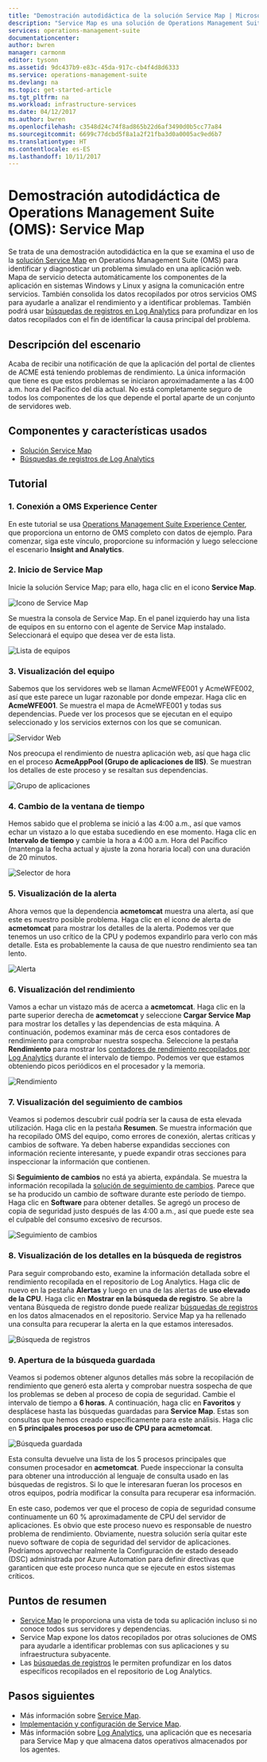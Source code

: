 ```yaml
---
title: "Demostración autodidáctica de la solución Service Map | Microsoft Docs"
description: "Service Map es una solución de Operations Management Suite (OMS) que detecta automáticamente los componentes de la aplicación en sistemas Windows y Linux y asigna la comunicación entre servicios.  Se trata de una demostración autodidáctica en la que se examina el uso de Service Map para identificar y diagnosticar un problema simulado en una aplicación web."
services: operations-management-suite
documentationcenter: 
author: bwren
manager: carmonm
editor: tysonn
ms.assetid: 9dc437b9-e83c-45da-917c-cb4f4d8d6333
ms.service: operations-management-suite
ms.devlang: na
ms.topic: get-started-article
ms.tgt_pltfrm: na
ms.workload: infrastructure-services
ms.date: 04/12/2017
ms.author: bwren
ms.openlocfilehash: c3548d24c74f8ad865b22d6af3490d0b5cc77a84
ms.sourcegitcommit: 6699c77dcbd5f8a1a2f21fba3d0a0005ac9ed6b7
ms.translationtype: HT
ms.contentlocale: es-ES
ms.lasthandoff: 10/11/2017
---
```

# <a name="operations-management-suite-oms-self-paced-demo---service-map"></a>Demostración autodidáctica de Operations Management Suite (OMS): Service Map
Se trata de una demostración autodidáctica en la que se examina el uso de la [solución Service Map](operations-management-suite-service-map.md) en Operations Management Suite (OMS) para identificar y diagnosticar un problema simulado en una aplicación web.  Mapa de servicio detecta automáticamente los componentes de la aplicación en sistemas Windows y Linux y asigna la comunicación entre servicios.  También consolida los datos recopilados por otros servicios OMS para ayudarle a analizar el rendimiento y a identificar problemas.  También podrá usar [búsquedas de registros en Log Analytics](../log-analytics/log-analytics-log-searches.md) para profundizar en los datos recopilados con el fin de identificar la causa principal del problema.


## <a name="scenario-description"></a>Descripción del escenario
Acaba de recibir una notificación de que la aplicación del portal de clientes de ACME está teniendo problemas de rendimiento.  La única información que tiene es que estos problemas se iniciaron aproximadamente a las 4:00 a.m. hora del Pacífico del día actual.  No está completamente seguro de todos los componentes de los que depende el portal aparte de un conjunto de servidores web.  

## <a name="components-and-features-used"></a>Componentes y características usados
- [Solución Service Map](operations-management-suite-service-map.md)
- [Búsquedas de registros de Log Analytics](../log-analytics/log-analytics-log-searches.md)


## <a name="walk-through"></a>Tutorial

### <a name="1-connect-to-the-oms-experience-center"></a>1. Conexión a OMS Experience Center
En este tutorial se usa [Operations Management Suite Experience Center](https://experience.mms.microsoft.com/), que proporciona un entorno de OMS completo con datos de ejemplo. Para comenzar, siga este vínculo, proporcione su información y luego seleccione el escenario **Insight and Analytics**.


### <a name="2-start-service-map"></a>2. Inicio de Service Map
Inicie la solución Service Map; para ello, haga clic en el icono **Service Map**.

![Icono de Service Map](media/operations-management-suite-walkthrough-servicemap/tile.png)

Se muestra la consola de Service Map.  En el panel izquierdo hay una lista de equipos en su entorno con el agente de Service Map instalado.  Seleccionará el equipo que desea ver de esta lista.

![Lista de equipos](media/operations-management-suite-walkthrough-servicemap/computer-list.png)


### <a name="3-view-computer"></a>3. Visualización del equipo
Sabemos que los servidores web se llaman AcmeWFE001 y AcmeWFE002, así que este parece un lugar razonable por donde empezar.  Haga clic en **AcmeWFE001**.  Se muestra el mapa de AcmeWFE001 y todas sus dependencias.  Puede ver los procesos que se ejecutan en el equipo seleccionado y los servicios externos con los que se comunican.

![Servidor Web](media/operations-management-suite-walkthrough-servicemap/web-server.png)

Nos preocupa el rendimiento de nuestra aplicación web, así que haga clic en el proceso **AcmeAppPool (Grupo de aplicaciones de IIS)**.  Se muestran los detalles de este proceso y se resaltan sus dependencias.  

![Grupo de aplicaciones](media/operations-management-suite-walkthrough-servicemap/app-pool.png)


### <a name="4-change-time-window"></a>4. Cambio de la ventana de tiempo

Hemos sabido que el problema se inició a las 4:00 a.m., así que vamos echar un vistazo a lo que estaba sucediendo en ese momento. Haga clic en **Intervalo de tiempo** y cambie la hora a 4:00 a.m. Hora del Pacífico (mantenga la fecha actual y ajuste la zona horaria local) con una duración de 20 minutos.

![Selector de hora](./media/operations-management-suite-walkthrough-servicemap/time-picker.png)


### <a name="5-view-alert"></a>5. Visualización de la alerta

Ahora vemos que la dependencia **acmetomcat** muestra una alerta, así que este es nuestro posible problema.  Haga clic en el icono de alerta de **acmetomcat** para mostrar los detalles de la alerta.  Podemos ver que tenemos un uso crítico de la CPU y podemos expandirlo para verlo con más detalle.  Esta es probablemente la causa de que nuestro rendimiento sea tan lento. 

![Alerta](./media/operations-management-suite-walkthrough-servicemap/alert.png)


### <a name="6-view-performance"></a>6. Visualización del rendimiento

Vamos a echar un vistazo más de acerca a **acmetomcat**.  Haga clic en la parte superior derecha de **acmetomcat** y seleccione **Cargar Service Map** para mostrar los detalles y las dependencias de esta máquina. A continuación, podemos examinar más de cerca esos contadores de rendimiento para comprobar nuestra sospecha.  Seleccione la pestaña **Rendimiento** para mostrar los [contadores de rendimiento recopilados por Log Analytics](../log-analytics/log-analytics-data-sources-performance-counters.md) durante el intervalo de tiempo.  Podemos ver que estamos obteniendo picos periódicos en el procesador y la memoria.

![Rendimiento](./media/operations-management-suite-walkthrough-servicemap/performance.png)


### <a name="7-view-change-tracking"></a>7. Visualización del seguimiento de cambios
Veamos si podemos descubrir cuál podría ser la causa de esta elevada utilización.  Haga clic en la pestaña **Resumen**.  Se muestra información que ha recopilado OMS del equipo, como errores de conexión, alertas críticas y cambios de software.  Ya deben haberse expandidas secciones con información reciente interesante, y puede expandir otras secciones para inspeccionar la información que contienen.


Si **Seguimiento de cambios** no está ya abierta, expándala.  Se muestra la información recopilada la [solución de seguimiento de cambios](../log-analytics/log-analytics-change-tracking.md).  Parece que se ha producido un cambio de software durante este período de tiempo.  Haga clic en **Software** para obtener detalles.  Se agregó un proceso de copia de seguridad justo después de las 4:00 a.m., así que puede este sea el culpable del consumo excesivo de recursos.

![Seguimiento de cambios](./media/operations-management-suite-walkthrough-servicemap/change-tracking.png)



### <a name="8-view-details-in-log-search"></a>8. Visualización de los detalles en la búsqueda de registros
Para seguir comprobando esto, examine la información detallada sobre el rendimiento recopilada en el repositorio de Log Analytics.  Haga clic de nuevo en la pestaña **Alertas** y luego en una de las alertas de **uso elevado de la CPU**.  Haga clic en **Mostrar en la búsqueda de registro**.  Se abre la ventana Búsqueda de registro donde puede realizar [búsquedas de registros](../log-analytics/log-analytics-log-searches.md) en los datos almacenados en el repositorio.  Service Map ya ha rellenado una consulta para recuperar la alerta en la que estamos interesados.  

![Búsqueda de registros](./media/operations-management-suite-walkthrough-servicemap/log-search.png)


### <a name="9-open-saved-search"></a>9. Apertura de la búsqueda guardada
Veamos si podemos obtener algunos detalles más sobre la recopilación de rendimiento que generó esta alerta y comprobar nuestra sospecha de que los problemas se deben al proceso de copia de seguridad.  Cambie el intervalo de tiempo a **6 horas**.  A continuación, haga clic en **Favoritos** y desplácese hasta las búsquedas guardadas para **Service Map**.  Estas son consultas que hemos creado específicamente para este análisis.  Haga clic en **5 principales procesos por uso de CPU para acmetomcat**.

![Búsqueda guardada](./media/operations-management-suite-walkthrough-servicemap/saved-search.png)


Esta consulta devuelve una lista de los 5 procesos principales que consumen procesador en **acmetomcat**.  Puede inspeccionar la consulta para obtener una introducción al lenguaje de consulta usado en las búsquedas de registros.  Si lo que le interesaran fueran los procesos en otros equipos, podría modificar la consulta para recuperar esa información.

En este caso, podemos ver que el proceso de copia de seguridad consume continuamente un 60 % aproximadamente de CPU del servidor de aplicaciones.  Es obvio que este proceso nuevo es responsable de nuestro problema de rendimiento.  Obviamente, nuestra solución sería quitar este nuevo software de copia de seguridad del servidor de aplicaciones.  Podríamos aprovechar realmente la Configuración de estado deseado (DSC) administrada por Azure Automation para definir directivas que garanticen que este proceso nunca que se ejecute en estos sistemas críticos.


## <a name="summary-points"></a>Puntos de resumen
- [Service Map](operations-management-suite-service-map.md) le proporciona una vista de toda su aplicación incluso si no conoce todos sus servidores y dependencias.
- Service Map expone los datos recopilados por otras soluciones de OMS para ayudarle a identificar problemas con sus aplicaciones y su infraestructura subyacente.
- Las [búsquedas de registros](../log-analytics/log-analytics-log-searches.md) le permiten profundizar en los datos específicos recopilados en el repositorio de Log Analytics.    

## <a name="next-steps"></a>Pasos siguientes
- Más información sobre [Service Map](operations-management-suite-service-map.md).
- [Implementación y configuración de Service Map](operations-management-suite-service-map-configure.md).
- Más información sobre [Log Analytics](../log-analytics/log-analytics-overview.md), una aplicación que es necesaria para Service Map y que almacena datos operativos almacenados por los agentes.